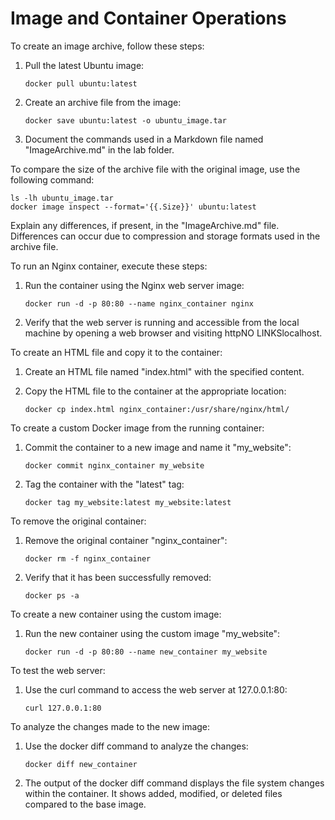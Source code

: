 # Image and Container Operations

To create an image archive, follow these steps:

1. Pull the latest Ubuntu image:
   ```
   docker pull ubuntu:latest
   ```

2. Create an archive file from the image:
   ```
   docker save ubuntu:latest -o ubuntu_image.tar
   ```

3. Document the commands used in a Markdown file named "ImageArchive.md" in the lab folder.

To compare the size of the archive file with the original image, use the following command:
```
ls -lh ubuntu_image.tar
docker image inspect --format='{{.Size}}' ubuntu:latest
```
Explain any differences, if present, in the "ImageArchive.md" file. Differences can occur due to compression and storage formats used in the archive file.

To run an Nginx container, execute these steps:

1. Run the container using the Nginx web server image:
   ```
   docker run -d -p 80:80 --name nginx_container nginx
   ```

2. Verify that the web server is running and accessible from the local machine by opening a web browser and visiting httpNO LINKSlocalhost.

To create an HTML file and copy it to the container:

1. Create an HTML file named "index.html" with the specified content.

2. Copy the HTML file to the container at the appropriate location:
   ```
   docker cp index.html nginx_container:/usr/share/nginx/html/
   ```

To create a custom Docker image from the running container:

1. Commit the container to a new image and name it "my_website":
   ```
   docker commit nginx_container my_website
   ```

2. Tag the container with the "latest" tag:
   ```
   docker tag my_website:latest my_website:latest
   ```

To remove the original container:

1. Remove the original container "nginx_container":
   ```
   docker rm -f nginx_container
   ```

2. Verify that it has been successfully removed:
   ```
   docker ps -a
   ```

To create a new container using the custom image:

1. Run the new container using the custom image "my_website":
   ```
   docker run -d -p 80:80 --name new_container my_website
   ```

To test the web server:

1. Use the curl command to access the web server at 127.0.0.1:80:
   ```
   curl 127.0.0.1:80
   ```

To analyze the changes made to the new image:

1. Use the docker diff command to analyze the changes:
   ```
   docker diff new_container
   ```

2. The output of the docker diff command displays the file system changes within the container. It shows added, modified, or deleted files compared to the base image.
